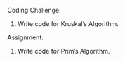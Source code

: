 Coding Challenge:

1) Write code for Kruskal’s Algorithm.

Assignment:

1) Write code for Prim’s Algorithm.
